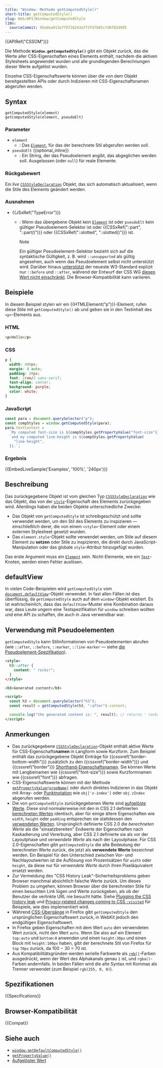 ```yaml
---
title: "Window: Methode getComputedStyle()"
short-title: getComputedStyle()
slug: Web/API/Window/getComputedStyle
l10n:
  sourceCommit: 95edea913e7f0726243aff3f47b85cfd6f02d995
---
```


{{APIRef("CSSOM")}}

Die Methode **`Window.getComputedStyle()`** gibt ein Objekt zurück, das die Werte aller CSS-Eigenschaften eines Elements enthält, nachdem die aktiven Stylesheets angewendet wurden und alle grundlegenden Berechnungen dieser Werte aufgelöst wurden.

Einzelne CSS-Eigenschaftswerte können über die von dem Objekt bereitgestellten APIs oder durch Indizieren mit CSS-Eigenschaftsnamen abgerufen werden.

## Syntax

```js-nolint
getComputedStyle(element)
getComputedStyle(element, pseudoElt)
```

### Parameter

- `element`
  - : Das [`Element`](/de/docs/Web/API/Element), für das der berechnete Stil abgerufen werden soll.
- `pseudoElt` {{optional_inline}}
  - : Ein String, der das Pseudoelement angibt, das abgeglichen werden soll. Ausgelassen (oder `null`) für reale Elemente.

### Rückgabewert

Ein _live_ [`CSSStyleDeclaration`](/de/docs/Web/API/CSSStyleDeclaration) Objekt, das sich automatisch aktualisiert, wenn die Stile des Elements geändert werden.

### Ausnahmen

- {{JSxRef("TypeError")}}

  - : Wenn das übergebene Objekt kein [`Element`](/de/docs/Web/API/Element) ist oder `pseudoElt` kein gültiger Pseudoelement-Selektor ist oder {{CSSxRef("::part", "::part()")}} oder {{CSSxRef("::slotted", "::slotted()")}} ist.

    > [!NOTE]
    > Ein gültiger Pseudoelement-Selektor bezieht sich auf die syntaktische Gültigkeit, z. B. wird `::unsupported` als gültig angesehen, auch wenn das Pseudoelement selbst nicht unterstützt wird. Darüber hinaus [unterstützt](https://www.w3.org/TR/cssom-1/#dom-window-getcomputedstyle) der neueste W3-Standard explizit nur `::before` und `::after`, während der Entwurf der CSS WG [diesen Wert nicht einschränkt](https://drafts.csswg.org/cssom/#dom-window-getcomputedstyle). Die Browser-Kompatibilität kann variieren.

## Beispiele

In diesem Beispiel stylen wir ein {{HTMLElement("p")}}-Element, rufen diese Stile mit `getComputedStyle()` ab und geben sie in den Textinhalt des `<p>`-Elements aus.

### HTML

```html
<p>Hello</p>
```

### CSS

```css
p {
  width: 400px;
  margin: 0 auto;
  padding: 20px;
  font: 2rem/2 sans-serif;
  text-align: center;
  background: purple;
  color: white;
}
```

### JavaScript

```js
const para = document.querySelector("p");
const compStyles = window.getComputedStyle(para);
para.textContent =
  `My computed font-size is ${compStyles.getPropertyValue("font-size")},\n` +
  `and my computed line-height is ${compStyles.getPropertyValue(
    "line-height",
  )}.`;
```

### Ergebnis

{{EmbedLiveSample('Examples', '100%', '240px')}}

## Beschreibung

Das zurückgegebene Objekt ist vom gleichen Typ [`CSSStyleDeclaration`](/de/docs/Web/API/CSSStyleDeclaration) wie das Objekt, das von der [`style`](/de/docs/Web/API/HTMLElement/style)-Eigenschaft des Elements zurückgegeben wird. Allerdings haben die beiden Objekte unterschiedliche Zwecke:

- Das Objekt von `getComputedStyle` ist schreibgeschützt und sollte verwendet werden, um den Stil des Elements zu inspizieren — einschließlich derer, die von einem `<style>`-Element oder einem externen Stylesheet gesetzt wurden.
- Das `element.style`-Objekt sollte verwendet werden, um Stile auf diesem Element zu **setzen** oder Stile zu inspizieren, die direkt durch JavaScript-Manipulation oder das globale `style`-Attribut hinzugefügt wurden.

Das erste Argument muss ein [`Element`](/de/docs/Web/API/Element) sein. Nicht-Elemente, wie ein [`Text`](/de/docs/Web/API/Text)-Knoten, werden einen Fehler auslösen.

## defaultView

In vielen Code-Beispielen wird `getComputedStyle` vom [`document.defaultView`](/de/docs/Web/API/Document/defaultView)-Objekt verwendet. In fast allen Fällen ist dies überflüssig, da `getComputedStyle` auch auf dem `window`-Objekt existiert. Es ist wahrscheinlich, dass das `defaultView`-Muster eine Kombination daraus war, dass Leute ungern eine Testspezifikation für `window` schreiben wollten und eine API zu schaffen, die auch in Java verwendbar war.

## Verwendung mit Pseudoelementen

`getComputedStyle` kann Stilinformationen von Pseudoelementen abrufen (wie `::after`, `::before`, `::marker`, `::line-marker` — siehe [die Pseudoelement-Spezifikation](https://www.w3.org/TR/css-pseudo-4/)).

```html
<style>
  h3::after {
    content: " rocks!";
  }
</style>

<h3>Generated content</h3>

<script>
  const h3 = document.querySelector("h3");
  const result = getComputedStyle(h3, ":after").content;

  console.log("the generated content is: ", result); // returns ' rocks!'
</script>
```

## Anmerkungen

- Das zurückgegebene [`CSSStyleDeclaration`](/de/docs/Web/API/CSSStyleDeclaration)-Objekt enthält aktive Werte für CSS-Eigenschafts**namen** in Langform sowie Kurzform. Zum Beispiel enthält das zurückgegebene Objekt Einträge für {{cssxref("border-bottom-width")}} zusätzlich zu den {{cssxref("border-width")}} und {{cssxref("border")}} [Shorthand-Eigenschaftsnamen](/de/docs/Web/CSS/CSS_cascade/Shorthand_properties). Sie können Werte mit Langbeinamen wie {{cssxref("font-size")}} sowie Kurzformnamen wie {{cssxref("font")}} abfragen.
- CSS-Eigenschaftswerte können mit der Methode [`getPropertyValue(propName)`](/de/docs/Web/API/CSSStyleDeclaration/getPropertyValue) oder durch direktes Indizieren in das Objekt mit Array- oder [Punktnotation](/de/docs/Learn_web_development/Core/Scripting/Object_basics#dot_notation) wie `obj['z-index']` oder `obj.zIndex` abgerufen werden.
- Die von `getComputedStyle` zurückgegebenen Werte sind [aufgelöste Werte](/de/docs/Web/CSS/resolved_value). Diese sind normalerweise mit den in CSS 2.1 definierten [berechneten Werten](/de/docs/Web/CSS/CSS_cascade/Value_processing#computed-value) identisch, aber für einige ältere Eigenschaften wie `width`, `height` oder `padding` entsprechen sie stattdessen den [verwendeten Werten](/de/docs/Web/CSS/CSS_cascade/Value_processing#used-value). Ursprünglich definierte CSS 2.0 die _berechneten Werte_ als die "einsatzbereiten" Endwerte der Eigenschaften nach Kaskadierung und Vererbung, aber CSS 2.1 definierte sie als vor der Layoutphase und _verwendete Werte_ als nach der Layoutphase. Für CSS 2.0-Eigenschaften gibt `getComputedStyle` die alte Bedeutung der berechneten Werte zurück, die jetzt als **verwendete Werte** bezeichnet werden. Ein Beispiel für den Unterschied zwischen Vor- und Nachlayoutwerten ist die Auflösung von Prozentsätzen für `width` oder `height`, da diese nur für _verwendete Werte_ durch ihren Pixeläquivalent ersetzt werden.
- Zur Vermeidung des "CSS History Leak"-Sicherheitsproblems geben Browser manchmal absichtlich falsche Werte zurück. Um dieses Problem zu umgehen, können Browser über die berechneten Stile für einen besuchten Link lügen und Werte zurückgeben, als ob der Benutzer die verlinkte URL nie besucht hätte. Siehe [Plugging the CSS history leak](https://blog.mozilla.org/security/2010/03/31/plugging-the-css-history-leak/) und [Privacy-related changes coming to CSS `:visited`](https://hacks.mozilla.org/2010/03/privacy-related-changes-coming-to-css-vistited/) für Beispiele, wie dies implementiert wird.
- Während [CSS-Übergänge](/de/docs/Web/CSS/CSS_transitions) in Firefox gibt `getComputedStyle` den ursprünglichen Eigenschaftswert zurück, in WebKit jedoch den endgültigen Eigenschaftswert.
- In Firefox geben Eigenschaften mit dem Wert `auto` den verwendeten Wert zurück, nicht den Wert `auto`. Wenn Sie also auf ein Element `top:auto` und `bottom:0` anwenden und einen `height:30px` und einen Block mit `height:100px` haben, gibt der berechnete Stil von Firefox für `top` `70px` zurück, da 100 − 30 = 70 ist.
- Aus Kompatibilitätsgründen werden serielle Farbwerte als [`rgb()`](/de/docs/Web/CSS/color_value/rgb)-Farben ausgedrückt, wenn der Wert des Alphakanals genau `1` ist, und `rgba()`-Farben andernfalls. In beiden Fällen wird die alte Syntax mit Kommas als Trenner verwendet (zum Beispiel `rgb(255, 0, 0)`).

## Spezifikationen

{{Specifications}}

## Browser-Kompatibilität

{{Compat}}

## Siehe auch

- [`window.getDefaultComputedStyle()`](/de/docs/Web/API/Window/getDefaultComputedStyle)
- [`getPropertyValue()`](/de/docs/Web/API/CSSStyleDeclaration/getPropertyValue)
- [Aufgelöster Wert](/de/docs/Web/CSS/resolved_value)
